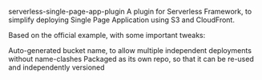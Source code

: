 serverless-single-page-app-plugin
A plugin for Serverless Framework, to simplify deploying Single Page Application using S3 and CloudFront.

Based on the official example, with some important tweaks:

Auto-generated bucket name, to allow multiple independent deployments without name-clashes
Packaged as its own repo, so that it can be re-used and independently versioned